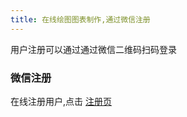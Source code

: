 ```yaml
---
title: 在线绘图图表制作,通过微信注册
---
```

用户注册可以通过通过微信二维码扫码登录

### 微信注册
在线注册用户,点击 [注册页](https://www.freedgo.com/register.html "在线制图注册") 